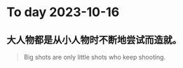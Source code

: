 
# To day 2023-10-16


## 大人物都是从小人物时不断地尝试而造就。
> Big shots are only little shots who keep shooting.

    